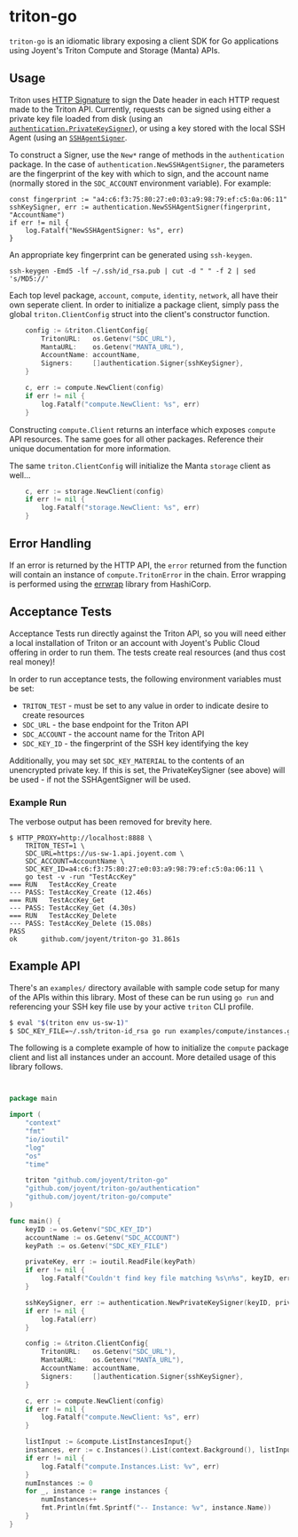 # triton-go

`triton-go` is an idiomatic library exposing a client SDK for Go applications
using Joyent's Triton Compute and Storage (Manta) APIs.

## Usage

Triton uses [HTTP Signature][4] to sign the Date header in each HTTP request
made to the Triton API. Currently, requests can be signed using either a private
key file loaded from disk (using an [`authentication.PrivateKeySigner`][5]), or
using a key stored with the local SSH Agent (using an [`SSHAgentSigner`][6].

To construct a Signer, use the `New*` range of methods in the `authentication`
package. In the case of `authentication.NewSSHAgentSigner`, the parameters are
the fingerprint of the key with which to sign, and the account name (normally
stored in the `SDC_ACCOUNT` environment variable). For example:

```
const fingerprint := "a4:c6:f3:75:80:27:e0:03:a9:98:79:ef:c5:0a:06:11"
sshKeySigner, err := authentication.NewSSHAgentSigner(fingerprint, "AccountName")
if err != nil {
    log.Fatalf("NewSSHAgentSigner: %s", err)
}
```

An appropriate key fingerprint can be generated using `ssh-keygen`.

```
ssh-keygen -Emd5 -lf ~/.ssh/id_rsa.pub | cut -d " " -f 2 | sed 's/MD5://'
```

Each top level package, `account`, `compute`, `identity`, `network`, all have
their own seperate client. In order to initialize a package client, simply pass
the global `triton.ClientConfig` struct into the client's constructor function.

```go
    config := &triton.ClientConfig{
        TritonURL:   os.Getenv("SDC_URL"),
        MantaURL:    os.Getenv("MANTA_URL"),
        AccountName: accountName,
        Signers:     []authentication.Signer{sshKeySigner},
    }

    c, err := compute.NewClient(config)
    if err != nil {
        log.Fatalf("compute.NewClient: %s", err)
    }
```

Constructing `compute.Client` returns an interface which exposes `compute` API
resources. The same goes for all other packages. Reference their unique
documentation for more information.

The same `triton.ClientConfig` will initialize the Manta `storage` client as
well...

```go
    c, err := storage.NewClient(config)
    if err != nil {
        log.Fatalf("storage.NewClient: %s", err)
    }
```

## Error Handling

If an error is returned by the HTTP API, the `error` returned from the function
will contain an instance of `compute.TritonError` in the chain. Error wrapping
is performed using the [errwrap][7] library from HashiCorp.

## Acceptance Tests

Acceptance Tests run directly against the Triton API, so you will need either a
local installation of Triton or an account with Joyent's Public Cloud offering
in order to run them. The tests create real resources (and thus cost real
money)!

In order to run acceptance tests, the following environment variables must be
set:

- `TRITON_TEST` - must be set to any value in order to indicate desire to create
  resources
- `SDC_URL` - the base endpoint for the Triton API
- `SDC_ACCOUNT` - the account name for the Triton API
- `SDC_KEY_ID` - the fingerprint of the SSH key identifying the key

Additionally, you may set `SDC_KEY_MATERIAL` to the contents of an unencrypted
private key. If this is set, the PrivateKeySigner (see above) will be used - if
not the SSHAgentSigner will be used.

### Example Run

The verbose output has been removed for brevity here.

```
$ HTTP_PROXY=http://localhost:8888 \
    TRITON_TEST=1 \
    SDC_URL=https://us-sw-1.api.joyent.com \
    SDC_ACCOUNT=AccountName \
    SDC_KEY_ID=a4:c6:f3:75:80:27:e0:03:a9:98:79:ef:c5:0a:06:11 \
    go test -v -run "TestAccKey"
=== RUN   TestAccKey_Create
--- PASS: TestAccKey_Create (12.46s)
=== RUN   TestAccKey_Get
--- PASS: TestAccKey_Get (4.30s)
=== RUN   TestAccKey_Delete
--- PASS: TestAccKey_Delete (15.08s)
PASS
ok  	github.com/joyent/triton-go	31.861s
```

## Example API

There's an `examples/` directory available with sample code setup for many of
the APIs within this library. Most of these can be run using `go run` and
referencing your SSH key file use by your active `triton` CLI profile.

```sh
$ eval "$(triton env us-sw-1)"
$ SDC_KEY_FILE=~/.ssh/triton-id_rsa go run examples/compute/instances.go
```

The following is a complete example of how to initialize the `compute` package
client and list all instances under an account. More detailed usage of this
library follows.

```go


package main

import (
    "context"
    "fmt"
    "io/ioutil"
    "log"
    "os"
    "time"

    triton "github.com/joyent/triton-go"
    "github.com/joyent/triton-go/authentication"
    "github.com/joyent/triton-go/compute"
)

func main() {
    keyID := os.Getenv("SDC_KEY_ID")
    accountName := os.Getenv("SDC_ACCOUNT")
    keyPath := os.Getenv("SDC_KEY_FILE")

    privateKey, err := ioutil.ReadFile(keyPath)
    if err != nil {
        log.Fatalf("Couldn't find key file matching %s\n%s", keyID, err)
    }

    sshKeySigner, err := authentication.NewPrivateKeySigner(keyID, privateKey, accountName)
    if err != nil {
        log.Fatal(err)
    }

    config := &triton.ClientConfig{
        TritonURL:   os.Getenv("SDC_URL"),
        MantaURL:    os.Getenv("MANTA_URL"),
        AccountName: accountName,
        Signers:     []authentication.Signer{sshKeySigner},
    }

    c, err := compute.NewClient(config)
    if err != nil {
        log.Fatalf("compute.NewClient: %s", err)
    }

    listInput := &compute.ListInstancesInput{}
    instances, err := c.Instances().List(context.Background(), listInput)
    if err != nil {
        log.Fatalf("compute.Instances.List: %v", err)
    }
    numInstances := 0
    for _, instance := range instances {
        numInstances++
        fmt.Println(fmt.Sprintf("-- Instance: %v", instance.Name))
    }
}

```

[4]: https://github.com/joyent/node-http-signature/blob/master/http_signing.md
[5]: https://godoc.org/github.com/joyent/triton-go/authentication
[6]: https://godoc.org/github.com/joyent/triton-go/authentication
[7]: https://github.com/hashicorp/go-errwrap
